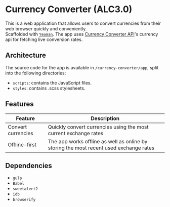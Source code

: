 # Currency Converter (ALC3.0)

  This is a web application that allows users to convert currencies from their web browser quickly and conveniently.  
  Scaffolded with [`Yeoman`](https://github.com/yeoman/generator-webapp).
  The app uses [Currency Converter API](https://www.currencyconverterapi.com/)'s currency api for fetching live conversion rates.

## Architecture

  The source code for the app is available in `/currency-converter/app`, split into the following directories:

  - `scripts`: contains the JavaScript files.  
  - `styles`: contains .scss stylesheets.

## Features

  | Feature | Description |
  | ------- | ----------- |
  | Convert currencies | Quickly convert currencies using the most current exchange rates |
  | Offline-first | The app works offline as well as online by storing the most recent used exchange rates |

## Dependencies

  - `gulp`  
  - `Babel`  
  - `sweetalert2`  
  - `idb`  
  - `browserify`  

